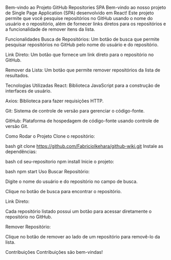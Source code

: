 
Bem-vindo ao Projeto GitHub Repositories SPA
Bem-vindo ao nosso projeto de Single Page Application (SPA) desenvolvido em React! Este projeto permite que você pesquise repositórios no GitHub usando o nome do usuário e o repositório, além de fornecer links diretos para os repositórios e a funcionalidade de remover itens da lista.

Funcionalidades
Busca de Repositórios: Um botão de busca que permite pesquisar repositórios no GitHub pelo nome do usuário e do repositório.

Link Direto: Um botão que fornece um link direto para o repositório no GitHub.

Remover da Lista: Um botão que permite remover repositórios da lista de resultados.

Tecnologias Utilizadas
React: Biblioteca JavaScript para a construção de interfaces de usuário.

Axios: Biblioteca para fazer requisições HTTP.

Git: Sistema de controle de versão para gerenciar o código-fonte.

GitHub: Plataforma de hospedagem de código-fonte usando controle de versão Git.

Como Rodar o Projeto
Clone o repositório:

bash
git clone https://github.com/FabricioIkehara/github-wiki.git
Instale as dependências:

bash
cd seu-repositorio
npm install
Inicie o projeto:

bash
npm start
Uso
Buscar Repositório:

Digite o nome do usuário e do repositório no campo de busca.

Clique no botão de busca para encontrar o repositório.

Link Direto:

Cada repositório listado possui um botão para acessar diretamente o repositório no GitHub.

Remover Repositório:

Clique no botão de remover ao lado de um repositório para removê-lo da lista.

Contribuições
Contribuições são bem-vindas!
